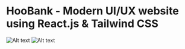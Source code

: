 # HooBank - Modern UI/UX website using React.js & Tailwind CSS

![Alt text](../../../D:/Git/Bankapp/src/assets/Screenshot%20(122).png)
![Alt text](../../../D:/Git/Bankapp/src/assets/Screenshot%20(123).png)